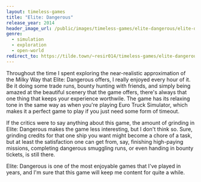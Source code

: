 ```yaml
---
layout: timeless-games
title: "Elite: Dangerous"
release_year: 2014
header_image_url: /public/images/timeless-games/elite-dangerous/elite-dangerous.jpg
genre:
  - simulation
  - exploration
  - open-world
redirect_to: https://tilde.town/~resir014/timeless-games/elite-dangerous/
---
```


Throughout the time I spent exploring the near-realistic approximation of the Milky Way that Elite: Dangerous offers, I really enjoyed every hour of it. Be it doing some trade runs, bounty hunting with friends, and simply being amazed at the beautiful scenery that the game offers, there's always that one thing that keeps your experience worthwile. The game has its relaxing tone in the same way as when you're playing Euro Truck Simulator, which makes it a perfect game to play if you just need some form of timeout.

If the critics were to say anything about this game, the amount of grinding in Elite: Dangerous makes the game less interesting, but I don't think so. Sure, grinding credits for that one ship you want might become a chore of a task, but at least the satisfaction one can get from, say, finishing high-paying missions, completing dangerous smuggling runs, or even handing in bounty tickets, is still there.

Elite: Dangerous is one of the most enjoyable games that I've played in years, and I'm sure that this game will keep me content for quite a while.
